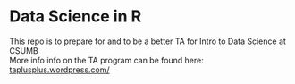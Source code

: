 # Data Science in R
This repo is to prepare for and to be a better TA for Intro to Data Science at CSUMB  
More info info on the TA program can be found here: <a href src="https://taplusplus.wordpress.com/">taplusplus.wordpress.com/<a>
